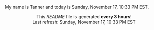 My name is Tanner and today is Sunday, November 17, 10:33 PM EST.

<p align="center">This <i>README</i> file is generated <b>every 3 hours</b>!</br>Last refresh: Sunday, November 17, 10:33 PM EST<br /></p>
